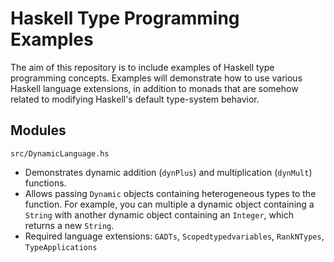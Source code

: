 # Haskell Type Programming Examples 

The aim of this repository is to include examples of Haskell type programming 
concepts. Examples will demonstrate how to use various Haskell language extensions, 
in addition to monads that are somehow related to modifying Haskell's default 
type-system behavior.

## Modules 

`src/DynamicLanguage.hs`<br>

- Demonstrates dynamic addition (`dynPlus`) and multiplication (`dynMult`) functions.
- Allows passing `Dynamic` objects containing heterogeneous types to the function. For
  example, you can multiple a dynamic object containing a `String` with another dynamic 
  object containing an `Integer`, which returns a new `String`.
- Required language extensions: `GADTs`, `Scopedtypedvariables`, `RankNTypes`, `TypeApplications`
